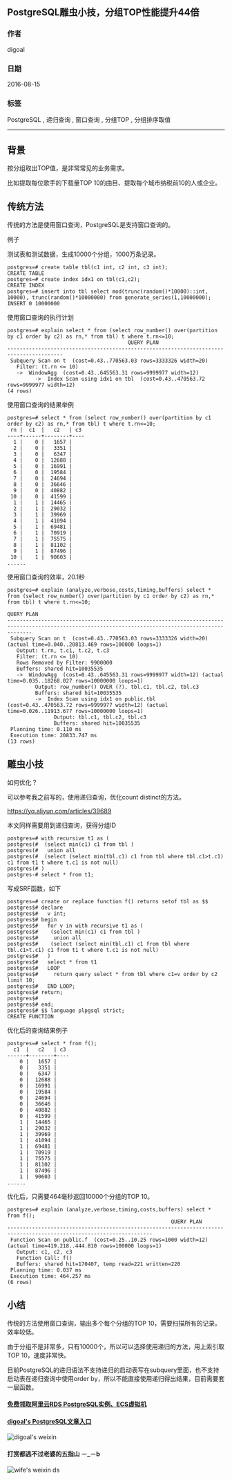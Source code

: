 ## PostgreSQL雕虫小技，分组TOP性能提升44倍  
                    
### 作者                   
digoal                    
                    
### 日期                  
2016-08-15                     
                    
### 标签                  
PostgreSQL , 递归查询 , 窗口查询 , 分组TOP , 分组排序取值    
                    
----                  
                    
## 背景         
按分组取出TOP值，是非常常见的业务需求。  
  
比如提取每位歌手的下载量TOP 10的曲目、提取每个城市纳税前10的人或企业。  
  
## 传统方法  
  
传统的方法是使用窗口查询，PostgreSQL是支持窗口查询的。  
  
例子  
  
测试表和测试数据，生成10000个分组，1000万条记录。  
  
```  
postgres=# create table tbl(c1 int, c2 int, c3 int);  
CREATE TABLE  
postgres=# create index idx1 on tbl(c1,c2);  
CREATE INDEX  
postgres=# insert into tbl select mod(trunc(random()*10000)::int, 10000), trunc(random()*10000000) from generate_series(1,10000000);  
INSERT 0 10000000  
```  
  
使用窗口查询的执行计划  
  
```  
postgres=# explain select * from (select row_number() over(partition by c1 order by c2) as rn,* from tbl) t where t.rn<=10;  
                                       QUERY PLAN                                         
----------------------------------------------------------------------------------------  
 Subquery Scan on t  (cost=0.43..770563.03 rows=3333326 width=20)  
   Filter: (t.rn <= 10)  
   ->  WindowAgg  (cost=0.43..645563.31 rows=9999977 width=12)  
         ->  Index Scan using idx1 on tbl  (cost=0.43..470563.72 rows=9999977 width=12)  
(4 rows)  
```  
  
使用窗口查询的结果举例  
  
```  
postgres=# select * from (select row_number() over(partition by c1 order by c2) as rn,* from tbl) t where t.rn<=10;  
 rn |  c1  |   c2   | c3   
----+------+--------+----  
  1 |    0 |   1657 |     
  2 |    0 |   3351 |     
  3 |    0 |   6347 |     
  4 |    0 |  12688 |     
  5 |    0 |  16991 |     
  6 |    0 |  19584 |     
  7 |    0 |  24694 |     
  8 |    0 |  36646 |     
  9 |    0 |  40882 |     
 10 |    0 |  41599 |     
  1 |    1 |  14465 |     
  2 |    1 |  29032 |     
  3 |    1 |  39969 |     
  4 |    1 |  41094 |     
  5 |    1 |  69481 |     
  6 |    1 |  70919 |     
  7 |    1 |  75575 |     
  8 |    1 |  81102 |     
  9 |    1 |  87496 |     
 10 |    1 |  90603 |     
......  
```  
  
使用窗口查询的效率，20.1秒  
  
```  
postgres=# explain (analyze,verbose,costs,timing,buffers) select * from (select row_number() over(partition by c1 order by c2) as rn,* from tbl) t where t.rn<=10;  
                                                                     QUERY PLAN                                                                       
----------------------------------------------------------------------------------------------------------------------------------------------------  
 Subquery Scan on t  (cost=0.43..770563.03 rows=3333326 width=20) (actual time=0.040..20813.469 rows=100000 loops=1)  
   Output: t.rn, t.c1, t.c2, t.c3  
   Filter: (t.rn <= 10)  
   Rows Removed by Filter: 9900000  
   Buffers: shared hit=10035535  
   ->  WindowAgg  (cost=0.43..645563.31 rows=9999977 width=12) (actual time=0.035..18268.027 rows=10000000 loops=1)  
         Output: row_number() OVER (?), tbl.c1, tbl.c2, tbl.c3  
         Buffers: shared hit=10035535  
         ->  Index Scan using idx1 on public.tbl  (cost=0.43..470563.72 rows=9999977 width=12) (actual time=0.026..11913.677 rows=10000000 loops=1)  
               Output: tbl.c1, tbl.c2, tbl.c3  
               Buffers: shared hit=10035535  
 Planning time: 0.110 ms  
 Execution time: 20833.747 ms  
(13 rows)  
```  
  
## 雕虫小技  
  
如何优化？  
  
可以参考我之前写的，使用递归查询，优化count distinct的方法。  
  
https://yq.aliyun.com/articles/39689  
  
本文同样需要用到递归查询，获得分组ID  
  
```  
postgres=# with recursive t1 as (  
postgres(#  (select min(c1) c1 from tbl )  
postgres(#   union all  
postgres(#  (select (select min(tbl.c1) c1 from tbl where tbl.c1>t.c1) c1 from t1 t where t.c1 is not null)  
postgres(# )  
postgres-# select * from t1;  
```  
  
写成SRF函数，如下  
  
```  
postgres=# create or replace function f() returns setof tbl as $$  
postgres$# declare  
postgres$#   v int;  
postgres$# begin  
postgres$#   for v in with recursive t1 as (                                                                             
postgres$#    (select min(c1) c1 from tbl )                                                                     
postgres$#     union all                                                                                        
postgres$#    (select (select min(tbl.c1) c1 from tbl where tbl.c1>t.c1) c1 from t1 t where t.c1 is not null)   
postgres$#   )                                                                                                  
postgres$#   select * from t1  
postgres$#   LOOP  
postgres$#     return query select * from tbl where c1=v order by c2 limit 10;  
postgres$#   END LOOP;  
postgres$# return;  
postgres$#   
postgres$# end;  
postgres$# $$ language plpgsql strict;  
CREATE FUNCTION  
```  
  
优化后的查询结果例子  
  
```  
postgres=# select * from f();  
  c1  |   c2   | c3   
------+--------+----  
    0 |   1657 |     
    0 |   3351 |     
    0 |   6347 |     
    0 |  12688 |     
    0 |  16991 |     
    0 |  19584 |     
    0 |  24694 |     
    0 |  36646 |     
    0 |  40882 |     
    0 |  41599 |     
    1 |  14465 |     
    1 |  29032 |     
    1 |  39969 |     
    1 |  41094 |     
    1 |  69481 |     
    1 |  70919 |     
    1 |  75575 |     
    1 |  81102 |     
    1 |  87496 |     
    1 |  90603 |     
......  
```  
  
优化后，只需要464毫秒返回10000个分组的TOP 10。  
  
```  
postgres=# explain (analyze,verbose,timing,costs,buffers) select * from f();  
                                                     QUERY PLAN                                                        
---------------------------------------------------------------------------------------------------------------------  
 Function Scan on public.f  (cost=0.25..10.25 rows=1000 width=12) (actual time=419.218..444.810 rows=100000 loops=1)  
   Output: c1, c2, c3  
   Function Call: f()  
   Buffers: shared hit=170407, temp read=221 written=220  
 Planning time: 0.037 ms  
 Execution time: 464.257 ms  
(6 rows)  
```  
  
## 小结  
  
传统的方法使用窗口查询，输出多个每个分组的TOP 10，需要扫描所有的记录。效率较低。  
  
由于分组不是非常多，只有10000个，所以可以选择使用递归的方法，用上索引取TOP 10，速度非常快。  
  
目前PostgreSQL的递归语法不支持递归的启动表写在subquery里面，也不支持启动表在递归查询中使用order by，所以不能直接使用递归得出结果，目前需要套一层函数。  
  
  
  
  
  
  
  
  
  
  
  
  
  
  
#### [免费领取阿里云RDS PostgreSQL实例、ECS虚拟机](https://free.aliyun.com/ "57258f76c37864c6e6d23383d05714ea")
  
  
#### [digoal's PostgreSQL文章入口](https://github.com/digoal/blog/blob/master/README.md "22709685feb7cab07d30f30387f0a9ae")
  
  
![digoal's weixin](../pic/digoal_weixin.jpg "f7ad92eeba24523fd47a6e1a0e691b59")
  
  
  
  
  
  
#### 打赏都逃不过老婆的五指山 －_－b  
![wife's weixin ds](../pic/wife_weixin_ds.jpg "acd5cce1a143ef1d6931b1956457bc9f")
  
